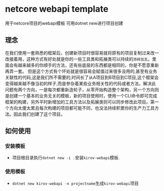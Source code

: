 # netcore webapi template
用于netcore项目的webapi模板 可用dotnet new进行项目创建

## 理念
在我们使用一套熟悉的框架后，创建新项目时很容易就将原有的项目复制过来改一改接着用，这种方式有好处就是你的一些工具类和拓展类可以持续的`添砖加瓦`，里面会有越来越多的你顺手的方法，还有些底层的东西都是相同的，你是不愿意重新再弄一套。
但是这个方式有个坏处就是很容易会赋值过来很多没用的,甚至有业务关联性的代码,这是我们所不需要的,时间长了从A项目到B项目到C项目,这个框架会变得越来越不像当初的样子,而是参杂着某些业务相关性的代码或者方法。解决此问题有两个方向，一是每次都重新造轮子，从零开始构造整个架构，另一个方向则是创建一个基本的业务无关的模板，新的项目使用时，使用一个CLI命令即可完成框架的构建，另外平时新增加的工具方法以及拓展类则可以同步修改此项目。第一个方向太傻太累且每次构建的项目都可能不同，也没法持续积累你的生产力工具方法。因此我们创建了这个项目。

## 如何使用
### 安装模板
* 项目根目录执行`dotnet new -i .`安装`kirov-webapi`模板.
### 使用模板
* `dotnet new kirov-webapi -n projectname`生成`kirov-webapi`项目
